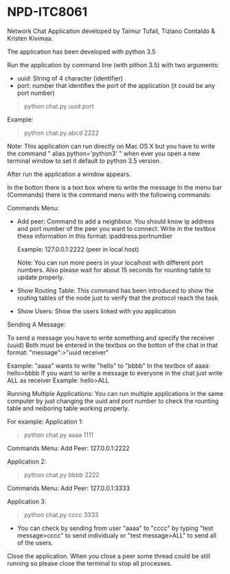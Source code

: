 # NPD-ITC8061
Network Chat Application developed by Taimur Tufail, Tiziano Contaldo & Kristen Kivimaa.

The application has been developed with python 3.5

Run the application by command line (with pithon 3.5)
with two arguments:
- uuid: String of 4 character (identifier)
- port: number that identifies the port of the application 
   (it could be any port number)

>python chat.py uuid port

Example:
>python chat.py abcd 2222

Note: This application can run directly on Mac OS X but you have to write the command " alias python='python3' " when ever you open a new terminal window to set it default to python 3.5 version.

After run the application a window appears.

In the botton there is a text box where to write the message
In the menu bar (Commands) there is the command menu with the following commands:

Commands Menu:

- Add peer: Command to add a neighbour. You should know ip address and port number of the peer you want to connect. Write in the textbox these information in this format: ipaddress:portnumber

  Example:  127.0.0.1:2222   (peer in local host)

  Note: You can run more peers in your localhost with different port numbers. Also please wait for about 15 seconds for rounting table to update properly.

- Show Routing Table: This command has been introduced to show the routing tables of the node just to verify that the protocol reach the task.

- Show Users: Show the users linked with you application


Sending A Message:

To send a message you have to write something and specify the receiver (uuid)
Both must be entered in the textbox on the botton of the chat in that format:  "message":>"uuid receiver"
	
Example: "aaaa" wants to write "hello" to "bbbb" 
	In the textbox of aaaa: hello>bbbb
If you want to write a message to everyone in the chat just write ALL as receiver
	Example: hello>ALL



Running Multiple Applications:
You can run multiple applications in the same computer by just changing the uuid and port number to check the rounting table and neiboring table working properly.

For example: 
Application 1: 
>python chat.py aaaa 1111

Commands Menu: Add Peer: 127.0.0.1:2222


Application 2: 
>python chat.py bbbb 2222

Commands Menu: Add Peer: 127.0.0.1:3333


Application 3: 
>python chat.py cccc 3333


- You can check by sending from user "aaaa" to "cccc" by typing "test message>cccc" to send individualy or "test message>ALL" to send    all of the users.



Close the application.
When you close a peer some thread could be still running so please close the terminal to stop all processes.
